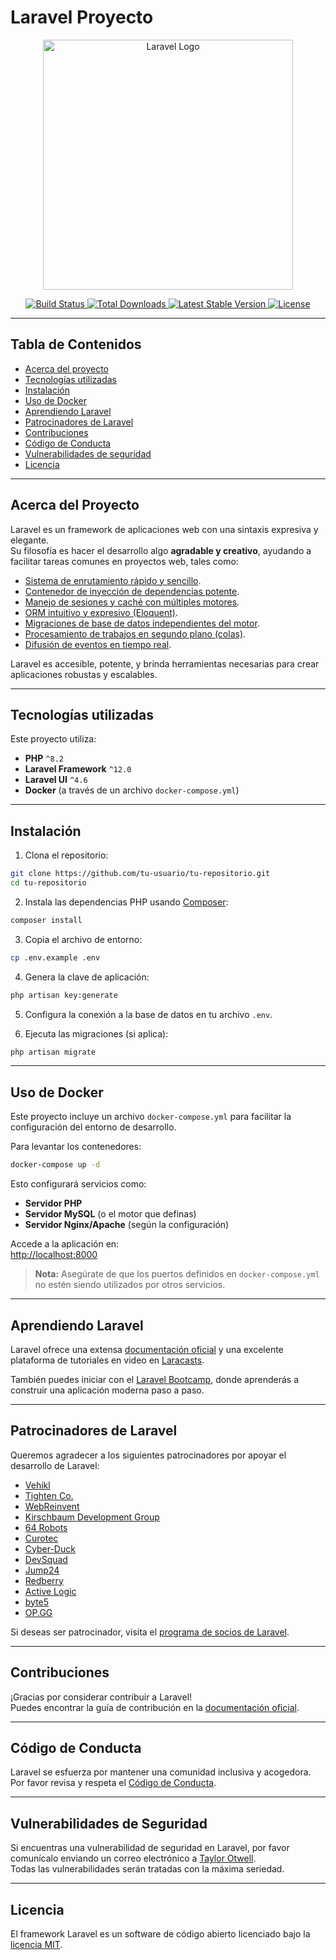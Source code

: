 # Laravel Proyecto

<p align="center">
  <a href="https://laravel.com" target="_blank">
    <img src="https://raw.githubusercontent.com/laravel/art/master/logo-lockup/5%20SVG/2%20CMYK/1%20Full%20Color/laravel-logolockup-cmyk-red.svg" width="400" alt="Laravel Logo">
  </a>
</p>

<p align="center">
  <a href="https://github.com/laravel/framework/actions">
    <img src="https://github.com/laravel/framework/workflows/tests/badge.svg" alt="Build Status">
  </a>
  <a href="https://packagist.org/packages/laravel/framework">
    <img src="https://img.shields.io/packagist/dt/laravel/framework" alt="Total Downloads">
  </a>
  <a href="https://packagist.org/packages/laravel/framework">
    <img src="https://img.shields.io/packagist/v/laravel/framework" alt="Latest Stable Version">
  </a>
  <a href="https://packagist.org/packages/laravel/framework">
    <img src="https://img.shields.io/packagist/l/laravel/framework" alt="License">
  </a>
</p>

---

## Tabla de Contenidos

- [Acerca del proyecto](#acerca-del-proyecto)
- [Tecnologías utilizadas](#tecnologías-utilizadas)
- [Instalación](#instalación)
- [Uso de Docker](#uso-de-docker)
- [Aprendiendo Laravel](#aprendiendo-laravel)
- [Patrocinadores de Laravel](#patrocinadores-de-laravel)
- [Contribuciones](#contribuciones)
- [Código de Conducta](#código-de-conducta)
- [Vulnerabilidades de seguridad](#vulnerabilidades-de-seguridad)
- [Licencia](#licencia)

---

## Acerca del Proyecto

Laravel es un framework de aplicaciones web con una sintaxis expresiva y elegante.  
Su filosofía es hacer el desarrollo algo **agradable y creativo**, ayudando a facilitar tareas comunes en proyectos web, tales como:

- [Sistema de enrutamiento rápido y sencillo](https://laravel.com/docs/routing).
- [Contenedor de inyección de dependencias potente](https://laravel.com/docs/container).
- [Manejo de sesiones y caché con múltiples motores](https://laravel.com/docs/session).
- [ORM intuitivo y expresivo (Eloquent)](https://laravel.com/docs/eloquent).
- [Migraciones de base de datos independientes del motor](https://laravel.com/docs/migrations).
- [Procesamiento de trabajos en segundo plano (colas)](https://laravel.com/docs/queues).
- [Difusión de eventos en tiempo real](https://laravel.com/docs/broadcasting).

Laravel es accesible, potente, y brinda herramientas necesarias para crear aplicaciones robustas y escalables.

---

## Tecnologías utilizadas

Este proyecto utiliza:

- **PHP** `^8.2`
- **Laravel Framework** `^12.0`
- **Laravel UI** `^4.6`
- **Docker** (a través de un archivo `docker-compose.yml`)

---

## Instalación

1. Clona el repositorio:

```bash
git clone https://github.com/tu-usuario/tu-repositorio.git
cd tu-repositorio
```

2. Instala las dependencias PHP usando [Composer](https://getcomposer.org/):

```bash
composer install
```

3. Copia el archivo de entorno:

```bash
cp .env.example .env
```

4. Genera la clave de aplicación:

```bash
php artisan key:generate
```

5. Configura la conexión a la base de datos en tu archivo `.env`.

6. Ejecuta las migraciones (si aplica):

```bash
php artisan migrate
```

---

## Uso de Docker

Este proyecto incluye un archivo `docker-compose.yml` para facilitar la configuración del entorno de desarrollo.

Para levantar los contenedores:

```bash
docker-compose up -d
```

Esto configurará servicios como:

- **Servidor PHP**
- **Servidor MySQL** (o el motor que definas)
- **Servidor Nginx/Apache** (según la configuración)

Accede a la aplicación en:  
[http://localhost:8000](http://localhost:8000)

> **Nota:** Asegúrate de que los puertos definidos en `docker-compose.yml` no estén siendo utilizados por otros servicios.

---

## Aprendiendo Laravel

Laravel ofrece una extensa [documentación oficial](https://laravel.com/docs) y una excelente plataforma de tutoriales en video en [Laracasts](https://laracasts.com).

También puedes iniciar con el [Laravel Bootcamp](https://bootcamp.laravel.com), donde aprenderás a construir una aplicación moderna paso a paso.

---

## Patrocinadores de Laravel

Queremos agradecer a los siguientes patrocinadores por apoyar el desarrollo de Laravel:

- [Vehikl](https://vehikl.com/)
- [Tighten Co.](https://tighten.co)
- [WebReinvent](https://webreinvent.com/)
- [Kirschbaum Development Group](https://kirschbaumdevelopment.com)
- [64 Robots](https://64robots.com)
- [Curotec](https://www.curotec.com/services/technologies/laravel/)
- [Cyber-Duck](https://cyber-duck.co.uk)
- [DevSquad](https://devsquad.com/hire-laravel-developers)
- [Jump24](https://jump24.co.uk)
- [Redberry](https://redberry.international/laravel/)
- [Active Logic](https://activelogic.com)
- [byte5](https://byte5.de)
- [OP.GG](https://op.gg)

Si deseas ser patrocinador, visita el [programa de socios de Laravel](https://partners.laravel.com).

---

## Contribuciones

¡Gracias por considerar contribuir a Laravel!  
Puedes encontrar la guía de contribución en la [documentación oficial](https://laravel.com/docs/contributions).

---

## Código de Conducta

Laravel se esfuerza por mantener una comunidad inclusiva y acogedora.  
Por favor revisa y respeta el [Código de Conducta](https://laravel.com/docs/contributions#code-of-conduct).

---

## Vulnerabilidades de Seguridad

Si encuentras una vulnerabilidad de seguridad en Laravel, por favor comunícalo enviando un correo electrónico a [Taylor Otwell](mailto:taylor@laravel.com).  
Todas las vulnerabilidades serán tratadas con la máxima seriedad.

---

## Licencia

El framework Laravel es un software de código abierto licenciado bajo la [licencia MIT](https://opensource.org/licenses/MIT).
